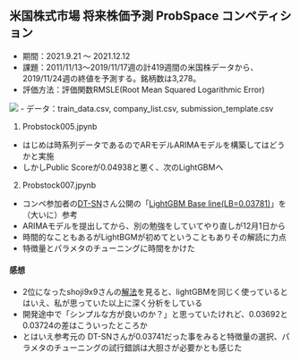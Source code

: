## 米国株式市場 将来株価予測 ProbSpace コンペティション
- 期間：2021.9.21 〜 2021.12.12
- 課題：2011/11/13～2019/11/17週の計419週間の米国株データから、2019/11/24週の終値を予測する。銘柄数は3,278。
- 評価方法：評価関数RMSLE(Root Mean Squared Logarithmic Error)
 <img src="https://latex.codecogs.com/gif.latex?\sqrt{\frac{1}{n}\sum_{i=0}^{n}(log(Pred_i+1)-log(Act_i-1))^2}" />
- データ：train_data.csv, company_list.csv, submission_template.csv

1. Probstock005.jpynb
 - はじめは時系列データであるのでARモデルARIMAモデルを構築してはどうかと実施
 - しかしPublic Scoreが0.04938と悪く、次のLightGBMへ

2. Probstock007.jpynb
 -  コンペ参加者の[DT-SN](https://comp.probspace.com/users/DT-SN/0)さん公開の「[LightGBM Base line(LB=0.03781)](https://comp.probspace.com/topics/DT-SN-Posta3d47ae1bcea01c64bd5)」を（大いに）参考
 - ARIMAモデルを提出してから、別の勉強をしていてやり直しが12月1日から
 - 時間的なこともあるがLightBGMが初めてということもありその解読に力点
 - 特徴量とパラメタのチューニングに時間をかけた
#### 感想
 - 2位になったshoji9x9さんの[解法](https://github.com/shoji9x9/StockPricePrediction)を見ると、lightGBMを同じく使っているとはいえ、私が思っていた以上に深く分析をしている
 - 開発途中で「シンプルな方が良いのか？」と思っていたけれど、0.03692と0.03724の差はこういったところか
 - とはいえ参考元の DT-SNさんが0.03741だった事をみると特徴量の選択、パラメタのチューニングの試行錯誤は大胆さが必要かとも感じた